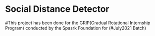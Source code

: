 # **Social Distance Detector**
#This project has been done for the GRIP(Gradual Rotational Internship Program) conducted by the Spasrk Foundation for  (#July2021 Batch)
